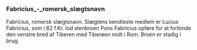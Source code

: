### Fabricius_-_romersk_slægtsnavn


Fabricius, romersk slægtsnavn. Slægtens kendteste medlem er Lucius Fabricius, som i 62 f.Kr. lod stenbroen Pons Fabricius opføre for at forbinde den venstre bred af Tiberen med Tiberøen midt i Rom. Broen er stadig i brug.